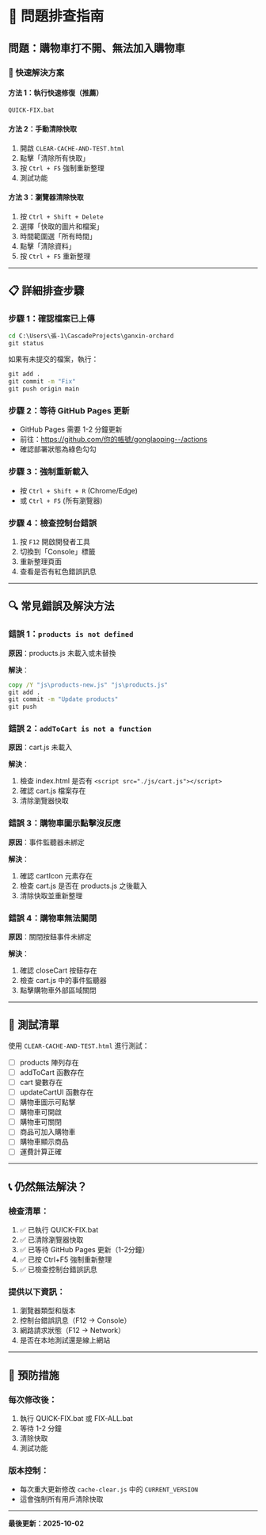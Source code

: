 # 🔧 問題排查指南

## 問題：購物車打不開、無法加入購物車

### 🚀 快速解決方案

#### 方法 1：執行快速修復（推薦）
```cmd
QUICK-FIX.bat
```

#### 方法 2：手動清除快取
1. 開啟 `CLEAR-CACHE-AND-TEST.html`
2. 點擊「清除所有快取」
3. 按 `Ctrl + F5` 強制重新整理
4. 測試功能

#### 方法 3：瀏覽器清除快取
1. 按 `Ctrl + Shift + Delete`
2. 選擇「快取的圖片和檔案」
3. 時間範圍選「所有時間」
4. 點擊「清除資料」
5. 按 `Ctrl + F5` 重新整理

---

## 📋 詳細排查步驟

### 步驟 1：確認檔案已上傳
```cmd
cd C:\Users\張-1\CascadeProjects\ganxin-orchard
git status
```

如果有未提交的檔案，執行：
```cmd
git add .
git commit -m "Fix"
git push origin main
```

### 步驟 2：等待 GitHub Pages 更新
- GitHub Pages 需要 1-2 分鐘更新
- 前往：https://github.com/你的帳號/gonglaoping--/actions
- 確認部署狀態為綠色勾勾

### 步驟 3：強制重新載入
- 按 `Ctrl + Shift + R` (Chrome/Edge)
- 或 `Ctrl + F5` (所有瀏覽器)

### 步驟 4：檢查控制台錯誤
1. 按 `F12` 開啟開發者工具
2. 切換到「Console」標籤
3. 重新整理頁面
4. 查看是否有紅色錯誤訊息

---

## 🔍 常見錯誤及解決方法

### 錯誤 1：`products is not defined`
**原因**：products.js 未載入或未替換

**解決**：
```cmd
copy /Y "js\products-new.js" "js\products.js"
git add .
git commit -m "Update products"
git push
```

### 錯誤 2：`addToCart is not a function`
**原因**：cart.js 未載入

**解決**：
1. 檢查 index.html 是否有 `<script src="./js/cart.js"></script>`
2. 確認 cart.js 檔案存在
3. 清除瀏覽器快取

### 錯誤 3：購物車圖示點擊沒反應
**原因**：事件監聽器未綁定

**解決**：
1. 確認 cartIcon 元素存在
2. 檢查 cart.js 是否在 products.js 之後載入
3. 清除快取並重新整理

### 錯誤 4：購物車無法關閉
**原因**：關閉按鈕事件未綁定

**解決**：
1. 確認 closeCart 按鈕存在
2. 檢查 cart.js 中的事件監聽器
3. 點擊購物車外部區域關閉

---

## 🧪 測試清單

使用 `CLEAR-CACHE-AND-TEST.html` 進行測試：

- [ ] products 陣列存在
- [ ] addToCart 函數存在
- [ ] cart 變數存在
- [ ] updateCartUI 函數存在
- [ ] 購物車圖示可點擊
- [ ] 購物車可開啟
- [ ] 購物車可關閉
- [ ] 商品可加入購物車
- [ ] 購物車顯示商品
- [ ] 運費計算正確

---

## 📞 仍然無法解決？

### 檢查清單：
1. ✅ 已執行 QUICK-FIX.bat
2. ✅ 已清除瀏覽器快取
3. ✅ 已等待 GitHub Pages 更新（1-2分鐘）
4. ✅ 已按 Ctrl+F5 強制重新整理
5. ✅ 已檢查控制台錯誤訊息

### 提供以下資訊：
1. 瀏覽器類型和版本
2. 控制台錯誤訊息（F12 → Console）
3. 網路請求狀態（F12 → Network）
4. 是否在本地測試還是線上網站

---

## 🎯 預防措施

### 每次修改後：
1. 執行 QUICK-FIX.bat 或 FIX-ALL.bat
2. 等待 1-2 分鐘
3. 清除快取
4. 測試功能

### 版本控制：
- 每次重大更新修改 `cache-clear.js` 中的 `CURRENT_VERSION`
- 這會強制所有用戶清除快取

---

**最後更新：2025-10-02**
